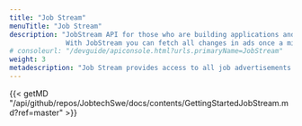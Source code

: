 ```yaml
---
title: "Job Stream"
menuTitle: "Job Stream"
description: "JobStream API for those who are building applications and needs to store all ads locally.
              With JobStream you can fetch all changes in ads once a minute. New, removed or updated ads."
# consoleurl: "/devguide/apiconsole.html?urls.primaryName=JobStream"
weight: 3
metadescription: "Job Stream provides access to all job advertisements published in Platsbanken, including real-time information about all changes that take place around or in these advertisements. The changes can be, for example, publishing / unpublishing of ads or changes in the ad text. Read more"
---
```



{{< getMD "/api/github/repos/JobtechSwe/docs/contents/GettingStartedJobStream.md?ref=master" >}}

